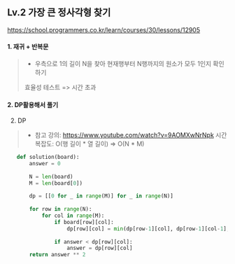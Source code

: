 ## Lv.2 가장 큰 정사각형 찾기

https://school.programmers.co.kr/learn/courses/30/lessons/12905

#### 1. 재귀 + 반복문
> - 우측으로 1의 길이 N을 찾아 현재행부터 N행까지의 원소가 모두 1인지 확인하기 
>
> 효율성 테스트 => 시간 초과

#### 2. DP활용해서 풀기
2. DP
> - 참고 강의: https://www.youtube.com/watch?v=9AOMXwNrNpk
> 시간복잡도: O(행 길이 * 열 길이) => O(N * M)

 ```python
    def solution(board):
        answer = 0
        
        N = len(board)
        M = len(board[0])
        
        dp = [[0 for _ in range(M)] for _ in range(N)]
        
        for row in range(N):
            for col in range(M):                
                if board[row][col]:
                    dp[row][col] = min(dp[row-1][col], dp[row-1][col-1], dp[row][col-1]) + 1
                
                if answer < dp[row][col]:
                    answer = dp[row][col]
        return answer ** 2
 ```